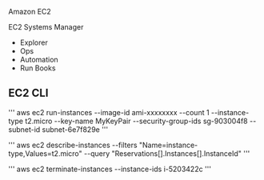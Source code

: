 Amazon EC2


EC2 Systems Manager 

* Explorer  
* Ops
* Automation 
* Run Books



## EC2 CLI 

'''
aws ec2 run-instances --image-id ami-xxxxxxxx --count 1 --instance-type t2.micro --key-name MyKeyPair --security-group-ids sg-903004f8 --subnet-id subnet-6e7f829e
'''

'''
aws ec2 describe-instances --filters "Name=instance-type,Values=t2.micro" --query "Reservations[].Instances[].InstanceId"
'''

'''
aws ec2 terminate-instances --instance-ids i-5203422c
'''
